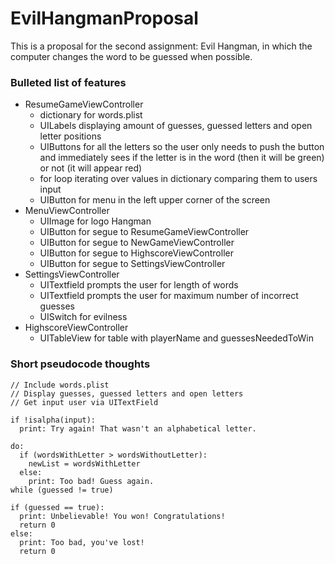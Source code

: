 # EvilHangmanProposal
This is a proposal for the second assignment: Evil Hangman, in which the computer changes the word to be guessed when possible.

### Bulleted list of features
* ResumeGameViewController
    * dictionary for words.plist
    * UILabels displaying amount of guesses, guessed letters and open letter positions
    * UIButtons for all the letters so the user only needs to push the button and immediately sees if the letter is in the word (then it will be green) or not (it will appear red)
    * for loop iterating over values in dictionary comparing them to users input
    * UIButton for menu in the left upper corner of the screen
* MenuViewController
    * UIImage for logo Hangman
    * UIButton for segue to ResumeGameViewController
    * UIButton for segue to NewGameViewController
    * UIButton for segue to HighscoreViewController
    * UIButton for segue to SettingsViewController
* SettingsViewController
    * UITextfield prompts the user for length of words
    * UITextfield prompts the user for maximum number of incorrect guesses 
    * UISwitch for evilness
* HighscoreViewController
    * UITableView for table with playerName and guessesNeededToWin 

### Short pseudocode thoughts
    // Include words.plist
    // Display guesses, guessed letters and open letters
    // Get input user via UITextField
    
    if !isalpha(input):
      print: Try again! That wasn't an alphabetical letter.

    do: 
      if (wordsWithLetter > wordsWithoutLetter):
        newList = wordsWithLetter
      else:
        print: Too bad! Guess again.
    while (guessed != true)

    if (guessed == true):
      print: Unbelievable! You won! Congratulations!
      return 0
    else:
      print: Too bad, you've lost!
      return 0
